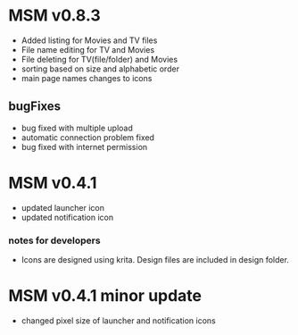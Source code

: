# MSM v0.8.3

- Added listing for Movies and TV files
- File name editing for TV and Movies
- File deleting for TV(file/folder) and Movies
- sorting based on size and alphabetic order
- main page names changes to icons

## bugFixes

- bug fixed with multiple upload
- automatic connection problem fixed
- bug fixed with internet permission

# MSM v0.4.1

- updated launcher icon
- updated notification icon

### notes for developers

- Icons are designed using krita. Design files are included in design folder.

# MSM v0.4.1 minor update

- changed pixel size of launcher and notification icons
